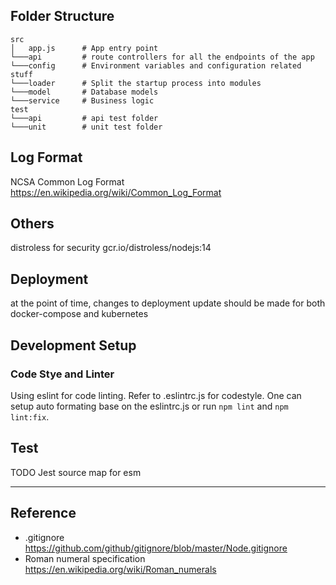 ## Folder Structure
```
src
│   app.js      # App entry point
└───api         # route controllers for all the endpoints of the app
└───config      # Environment variables and configuration related stuff
└───loader      # Split the startup process into modules
└───model       # Database models
└───service     # Business logic
test
└───api         # api test folder
└───unit        # unit test folder
```

## Log Format
NCSA Common Log Format https://en.wikipedia.org/wiki/Common_Log_Format

## Others
distroless for security
gcr.io/distroless/nodejs:14


## Deployment
at the point of time, changes to deployment update should be made for both docker-compose and kubernetes

## Development Setup
### Code Stye and Linter
Using eslint for code linting. Refer to .eslintrc.js for codestyle.
One can setup auto formating base on the eslintrc.js or run `npm lint` and `npm lint:fix`. 

## Test
TODO Jest source map for esm

---
## Reference
- .gitignore https://github.com/github/gitignore/blob/master/Node.gitignore
- Roman numeral specification https://en.wikipedia.org/wiki/Roman_numerals
